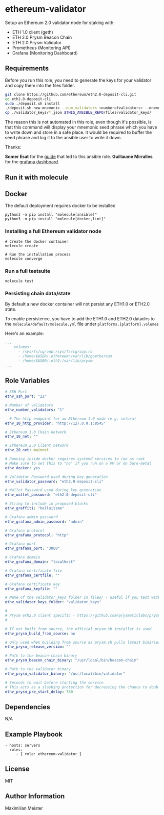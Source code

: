 ethereum-validator
=========

Setup an Ethereum 2.0 validator node for staking with:

- ETH 1.0 client (geth)
- ETH 2.0 Prysm Beacon Chain
- ETH 2.0 Prysm Validator
- Prometheus (Monitoring API)
- Grafana (Monitoring Dashboard)

Requirements
------------

Before you run this role, you need to generate the keys for your validator and copy them into the files folder.

```bash
git clone https://github.com/ethereum/eth2.0-deposit-cli.git
cd eth2.0-deposit-cli
sudo ./deposit.sh install
./deposit.sh new-mnemonic --num_validators <numberofvalidators> --mnemonic_language=english --chain <chain>
cp ./validator_keys/*.json $THIS_ANSIBLE_REPO/files/validator_keys/
```

The reason this is not automated in this role, even though it's possible, is that this command will display your mnemonic seed phrase which you have to write down and store in a safe place. It would be required to buffer the seed phrase and log it to the ansible user to write it down.

Thanks:

**Somer Esat** for the [guide](https://someresat.medium.com/guide-to-staking-on-ethereum-2-0-ubuntu-medalla-prysm-4d2a86cc637b) that led to this ansible role.
**Guillaume Mirralles** for the [grafana dashboard](https://raw.githubusercontent.com/GuillaumeMiralles/prysm-grafana-dashboard/master/less_10_validators.json).

Run it with molecule
--------------------

## Docker

The default deployment requires docker to be installed

```
python3 -m pip install "molecule[ansible]"
python3 -m pip install "molecule[docker,lint]"
```

### Installing a full Ethereum validator node

```
# Create the docker container
molecule create

# Run the installation process
molecule converge
```

### Run a full testsuite

`molecule test`

### Persisting chain data/state

By default a new docker container will not persist any ETH1.0 or ETH2.0 state.

To enable persistence, you have to add the ETH1.0 and ETH2.0 datadirs to the `molecule/default/molecule.yml` file  under `platforms.[platform].volumes`

Here's an example:

```yaml
...
    volumes:
      - /sys/fs/cgroup:/sys/fs/cgroup:ro
      - /home/$USER/.ethereum:/var/lib/goethereum
      - /home/$USER/.eth2:/var/lib/prysm
...
```

Role Variables
--------------

```yaml
# SSH Port
ethv_ssh_port: "22"

# Number of validators
ethv_number_validators: "1"

  # The http endpoint for an Ethereum 1.0 node (e.g. infura)
ethv_10_http_provider: "http://127.0.0.1:8545"

# Ethereum 1.0 Chain network
ethv_10_net: ""

# Ethereum 2.0 Client network
ethv_20_net: mainnet

# Running inside docker requires systemd services to run as root
# Make sure to set this to "no" if you run on a VM or on bare-metal
ethv_docker: yes

# Validator Password used during key generation
ethv_validator_password: "eth2.0-deposit-cli"

# Wallet Password used during key generation
ethv_wallet_password: "eth2.0-deposit-cli"

# String to include in proposed blocks
ethv_graffiti: "helloitsme"

# Grafana admin password
ethv_grafana_admin_password: "admin"

# Grafana protocol
ethv_grafana_protocol: "http"

# Grafana port
ethv_grafana_port: "3000"

# Grafana domain
ethv_grafana_domain: "localhost"

# Grafana certificate file
ethv_grafana_certfile: ""

# Grafana certificate key
ethv_grafana_keyfile: ""

# Name of the validator_keys folder in files/ - useful if you test with multiple different ones
ethv_validator_keys_folder: "validator_keys"

#
# Prysm eth2.0 client specific - https://github.com/prysmaticlabs/prysm
#

# If not built from source, the official prysm.sh installer is used
ethv_prysm_build_from_source: no

# Only used when building from source as prysm.sh pulls latest binaries
ethv_prysm_release_version: ""

# Path to the beacon-chain binary
ethv_prysm_beacon_chain_binary: "/usr/local/bin/beacon-chain"

# Path to the validator binary
ethv_prysm_validator_binary: "/usr/local/bin/validator"

# Seconds to wait before starting the service
# This acts as a slashing protection for decreasing the chance to double attestations
ethv_prysm_pre_start_delay: 780
```

Dependencies
------------

N/A

Example Playbook
----------------

    - hosts: servers
      roles:
         - { role: ethereum-validator }

License
-------

MIT

Author Information
------------------

Maximilian Meister
